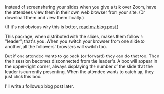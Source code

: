 
Instead of screensharing your slides when you give a talk over Zoom,
have the attendees view them in their own web browser from your site.
(Or download them and view them locally.)

(If it's not obvious why this is better, [read my blog
post](https://blog.plover.com/talk/slide-download.html).)

This package, when distributed with the slides, makes them follow a
"leader"; that's you.  When you switch your browser from one slide to
another, all the followers' browsers will switch too.

But if one attendee wants to go back (or forward) they can do that
too.  Then their session becomes disconnected from the leader's.  A
box will appear in the upper-right corner, always displaying the
number of the slide that the leader is currently presenting.  When the
attendee wants to catch up, they just click this box.

I'll write a followup blog post later.


